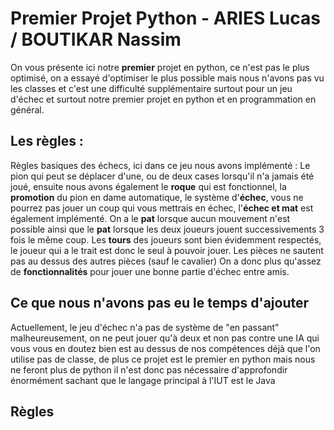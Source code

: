 # Premier Projet Python - ARIES Lucas / BOUTIKAR Nassim

On vous présente ici notre **premier** projet en python, ce n'est pas le plus optimisé, on a essayé d'optimiser le plus possible mais nous n'avons pas vu les classes et c'est une difficulté supplémentaire surtout pour un jeu d'échec et surtout notre premier projet en python et en programmation en général.

## Les règles :

Règles basiques des échecs, ici dans ce jeu nous avons implémenté : Le pion qui peut se déplacer d'une, ou de deux cases lorsqu'il n'a jamais été joué, ensuite nous avons également le **roque** qui est fonctionnel, la **promotion** du pion en dame automatique, le système d'**échec**, vous ne pourrez pas jouer un coup qui vous mettrais en échec, l'**échec et mat** est également implémenté.
On a le **pat** lorsque aucun mouvement n'est possible ainsi que le **pat** lorsque les deux joueurs jouent successivements 3 fois le même coup.
Les **tours** des joueurs sont bien évidemment respectés, le joueur qui a le trait est donc le seul à pouvoir jouer.
Les pièces ne sautent pas au dessus des autres pièces (sauf le cavalier) On a donc plus qu'assez de **fonctionnalités** pour jouer une bonne partie d'échec entre amis.

## Ce que nous n'avons pas eu le temps d'ajouter

Actuellement, le jeu d'échec n'a pas de système de "en passant" malheureusement, on ne peut jouer qu'à deux et non pas contre une IA qui vous vous en doutez bien est au dessus de nos compétences déjà que l'on utilise pas de classe, de plus ce projet est le premier en python mais nous ne feront plus de python il n'est donc pas nécessaire d'approfondir énormément sachant que le langage principal à l'IUT est le Java

## Règles
